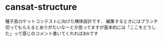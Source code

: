 # cansat-structure
種子島ロケットコンテストに向けた構体設計です．
編集するときにはブランチ切ってもらえるとありがたいなーとか思ってますが基本的には「ここをどうした」って感じのコメント書いてくれればおkです

